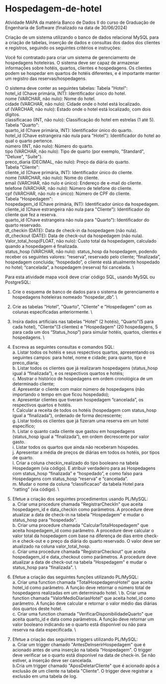 # Hospedagem-de-hotel

Atividade MAPA da matéria Banco de Dados II do curso de Graduação de Engenharia de Software (finalizado na data de 30/06/2024)

Criação de um sistema utilizando o banco de dados relacional MySQL para a criação de tabelas, inserção de dados e consultas dos dados dos clientes e registros, seguindo os seguintes critérios e instruções:

Você foi contratado para criar um sistema de gerenciamento de hospedagens hoteleiras. O sistema deve ser capaz de armazenar informações sobre hotéis, quartos, clientes e hospedagens. Os clientes podem se hospedar em quartos de hotéis diferentes, e é importante manter um registro das reservas/hospedagens.

O sistema deve conter as seguintes tabelas:
Tabela "Hotel": \
hotel_id (Chave primária, INT): Identificador único do hotel. \
nome (VARCHAR, não nulo): Nome do hotel. \
cidade (VARCHAR, não nulo): Cidade onde o hotel está localizado. \
uf (VARCHAR, não nulo): Estado onde o hotel está localizado, com dois dígitos. \
classificacao (INT, não nulo): Classificação do hotel em estrelas (1 até 5). \
Tabela "Quarto": \
quarto_id (Chave primária, INT): Identificador único do quarto. \
hotel_id (Chave estrangeira não nula para "Hotel"): Identificador do hotel ao qual o quarto pertence. \
número (INT, não nulo): Número do quarto. \
tipo (VARCHAR, não nulo): Tipo de quarto (por exemplo, "Standard", "Deluxe", "Suíte"). \
preco_diaria (DECIMAL, não nulo): Preço da diária do quarto. \
Tabela "Cliente": \
cliente_id (Chave primária, INT): Identificador único do cliente. \
nome (VARCHAR, não nulo): Nome do cliente. \
email (VARCHAR, não nulo e único): Endereço de e-mail do cliente. \
telefone (VARCHAR, não nulo): Número de telefone do cliente. \
cpf (VARCHAR, não nulo e único): Número de CPF do cliente. \
Tabela "Hospedagem": \
hospedagem_id (Chave primária, INT): Identificador único da hospedagem. \
cliente_id (Chave estrangeira não nula para "Cliente"): Identificador do cliente que fez a reserva. \
quarto_id (Chave estrangeira não nula para "Quarto"): Identificador do quarto reservado. \
dt_checkin (DATE): Data de check-in da hospedagem (não nula). \
dt_checkout (DATE): Data de check-out da hospedagem (não nula). \
Valor_total_hosp(FLOAT, não nulo): Custo total da hospedagem, calculado quando a hospedagem é finalizada. \
status_hosp (VARCHAR, não nulo): status_hosp da hospedagem, podendo receber os seguintes valores: “reserva”, reservado pelo cliente; “finalizada”, hospedagem concluida; “hospedado”, o cliente está atualmente hospedado no hotel; “cancelada”, a hospedagem (reserva) foi cancelada. \

Para esta atividade mapa você deve criar código SQL, usando MySQL ou PostgreSQL: 
1. Crie o esquema de banco de dados para o sistema de gerenciamento e hospedagens hoteleiras nomeado “hospedar_db”. \

2. Crie as tabelas "Hotel", "Quarto", "Cliente" e "Hospedagem" com as colunas especificadas anteriormente. \

3. Insira dados artificiais nas tabelas "Hotel" (2 hotéis), "Quarto"(5 para cada hotel), "Cliente"(3 clientes) e "Hospedagem" (20 hospedagens, 5 para cada um dos “Status_hosp”) para simular hotéis, quartos, clientes e hospedagens. \

4. Escreva as seguintes consultas e comandos SQL: \
a. Listar todos os hotéis e seus respectivos quartos, apresentando os seguintes campos: para hotel, nome e cidade; para quarto, tipo e preco_diaria; \
b. ​Listar todos os clientes que já realizaram hospedagens (status_hosp igual á “finalizada”), e os respectivos quartos e hotéis; \
c. ​Mostrar o histórico de hospedagens em ordem cronológica de um determinado cliente; \
d. ​Apresentar o cliente com maior número de hospedagens (não importando o tempo em que ficou hospedado); \
e. ​Apresentar clientes que tiveram hospedagem “cancelada”, os respectivos quartos e hotéis. \
f. ​Calcular a receita de todos os hotéis (hospedagem com status_hosp igual a “finalizada”), ordenado de forma decrescente; \
g. ​Listar todos os clientes que já fizeram uma reserva em um hotel específico; \
h. ​Listar o quanto cada cliente que gastou em hospedagens (status_hosp igual a “finalizada”), em ordem decrescente por valor gasto. \
i. ​Listar todos os quartos que ainda não receberam hóspedes. \
j. ​Apresentar a média de preços de diárias em todos os hotéis, por tipos de quarto. \
l. ​Criar a coluna checkin_realizado do tipo booleano na tabela Hospedagem (via código). E atribuir verdadeiro para as Hospedagens com status_hosp “finalizada” e “hospedado”, e como falso para Hospedagens com status_hosp “reserva” e “cancelada”. \
m. ​Mudar o nome da coluna “classificacao” da tabela Hotel para “ratting” (via código). \

5. Efetue a criação dos seguintes procedimentos usando PL/MySQL: \
a. Criar uma procedure chamada "RegistrarCheckIn" que aceita hospedagem_id e data_checkin como parâmetros. A procedure deve atualizar a data de check-in na tabela "Hospedagem" e mudar o status_hosp para "hospedado".​ \
b. Criar uma procedure chamada "CalcularTotalHospedagem" que aceita hospedagem_id como parâmetro. A procedure deve calcular o valor total da hospedagem com base na diferença de dias entre check-in e check-out e o preço da diária do quarto reservado. O valor deve ser atualizado na coluna valor_total_hosp.​ \
c. Criar uma procedure chamada "RegistrarCheckout" que aceita hospedagem_id e data_checkout como parâmetros. A procedure deve atualizar a data de check-out na tabela "Hospedagem" e mudar o status_hosp para "finalizada".​ \

6. Efetue a criação das seguintes funções utilizando PL/MySQL: \
a. Criar uma function chamada "TotalHospedagensHotel" que aceita hotel_id como parâmetro. A função deve retornar o número total de hospedagens realizadas em um determinado hotel. \​
b. Criar uma function chamada "ValorMedioDiariasHotel" que aceita hotel_id como parâmetro. A função deve calcular e retornar o valor médio das diárias dos quartos deste hotel. \
c. Criar uma function chamada "VerificarDisponibilidadeQuarto" que aceita quarto_id e data como parâmetros. A função deve retornar um valor booleano indicando se o quarto está disponível ou não para reserva na data especificada.​ \

7. Efetue a criação das seguintes triggers utilizando PL/MySQL: \
a. Criar um trigger chamado "AntesDeInserirHospedagem" que é acionado antes de uma inserção na tabela "Hospedagem". O trigger deve verificar se o quarto está disponível na data de check-in. Se não estiver, a inserção deve ser cancelada. \
b.Cria um trigger chamado "AposDeletarCliente" que é acionado após a exclusão de um cliente na tabela "Cliente". O trigger deve registrar a exclusão em uma tabela de log.​

